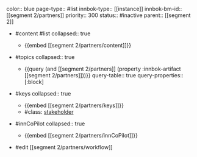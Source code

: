 color:: blue
page-type:: #list
innbok-type:: [[instance]]
innbok-bm-id:: [[segment 2/partners]]
priority:: 300
status:: #inactive
parent:: [[segment 2]]

- #content #list
  collapsed:: true
	- {{embed [[segment 2/partners/content]]}}
- #topics
   collapsed:: true
    - {{query (and [[segment 2/partners]] (property :innbok-artifact [[segment 2/partners]]))}}
      query-table:: true
      query-properties:: [:block]
- #keys
  collapsed:: true
	- {{embed [[segment 2/partners/keys]]}}
	- #class: [stakeholder](https://go.innbok.com/#/page/innBoK%2Fclass%2Fstakeholder)
- #innCoPilot
   collapsed:: true
	 - {{embed [[segment 2/partners/innCoPilot]]}}

- #edit [[segment 2/partners/workflow]]

